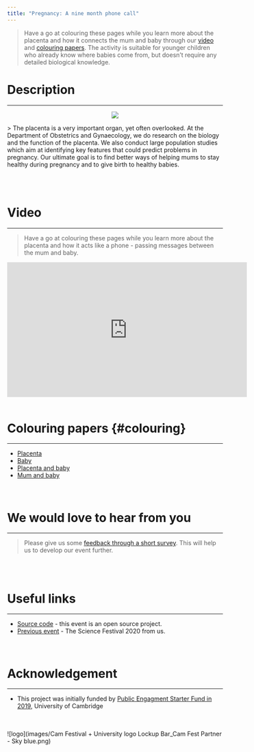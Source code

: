 ```yaml
---
title: "Pregnancy: A nine month phone call"
---
```


> Have a go at colouring these pages while you learn more about the placenta and how it connects the mum and baby through our [video](#video) and [colouring papers](#colouring). The activity is suitable for younger children who already know where babies come from, but doesn’t require any detailed biological knowledge.

# Description
***
<p align="center">
<img src="img/9b6643e9d2bf5e8a4ea6924847ea63ab.jpg">
</p>
> The placenta is a very important organ, yet often overlooked. At the Department of Obstetrics and Gynaecology, we do research on the biology and the function of the placenta. We also conduct large population studies which aim at identifying key features that could predict problems in pregnancy. Our ultimate goal is to find better ways of helping mums to stay healthy during pregnancy and to give birth to healthy babies.

<br><br>

# Video 
***
> Have a go at colouring these pages while you learn more about the placenta and how it acts like a phone - passing messages between the mum and baby.

<iframe width="560" height="315" src="https://www.youtube.com/embed/00FTCadQey4" frameborder="0" allow="accelerometer; autoplay; clipboard-write; encrypted-media; gyroscope; picture-in-picture" allowfullscreen></iframe>
<br><br>

# Colouring papers {#colouring}
***
- [Placenta](images/placenta_colouring.pdf)
- [Baby](images/baby_colouring.pdf)
- [Placenta and baby](images/placenta_baby_colouring.jpg)
- [Mum and baby](images/mum_baby_colouring.jpg)
<br><br><br>


# We would love to hear from you
***
> Please give us some [feedback through a short survey](https://www.surveymonkey.co.uk/r/HZDJ778). This will help us to develop our event further.

<br><br>

# Useful links 
***
* [Source code](https://github.com/ObsGynaeCam/CF2021) - this event is an open source project.
* [Previous event](https://sung.github.io/CamObsGynCSF2020/) - The Science Festival 2020 from us.
<br><br><br>

# Acknowledgement
***
* This project was initially funded by [Public Engagment Starter Fund in 2019](https://www.cam.ac.uk/public-engagement/information-for-staff-and-students/public-engagement-starter-fund-0), University of Cambridge
<br><br><br>

![logo](images/Cam Festival + University logo Lockup Bar_Cam Fest Partner - Sky blue.png)
<!--<img align="left" wdith="360" height="300" src="img/Yellow-03.jpg">-->
